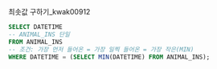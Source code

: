 최솟값 구하기_kwak00912

```sql
SELECT DATETIME
-- ANIMAL_INS 단일
FROM ANIMAL_INS
-- 조건: 가장 먼저 들어온 = 가장 일찍 들어온 = 가장 작은(MIN)
WHERE DATETIME = (SELECT MIN(DATETIME) FROM ANIMAL_INS);
```

